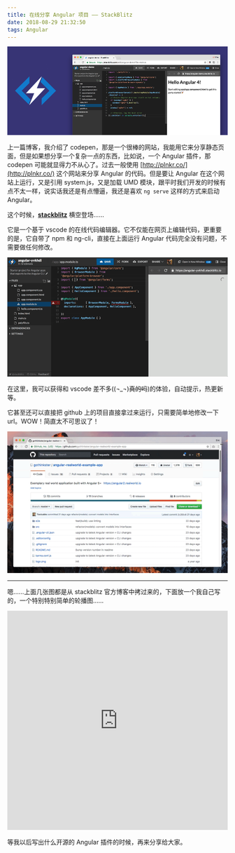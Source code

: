 ```yaml
---
title: 在线分享 Angular 项目 —— StackBlitz
date: 2018-08-29 21:32:50
tags: Angular
---
```


![stackblitz](/images/Share-Angular-on-StackBlitz/stackblitz.png)

上一篇博客，我介绍了 codepen，那是一个很棒的网站，我能用它来分享静态页面，但是如果想分享一个复杂一点的东西，比如说，一个 Angular 插件，那 codepen 可能就显得力不从心了。过去一般使用 [http://plnkr.co/](http://plnkr.co/) 这个网站来分享 Angular 的代码。但是要让 Angular 在这个网站上运行，又是引用 system.js，又是加载 UMD 模块，跟平时我们开发的时候有点不太一样，说实话我还是有点懵逼，我还是喜欢 `ng serve` 这样的方式来启动 Angular。

这个时候，**[stackblitz](https://stackblitz.com)** 横空登场……

<!-- more -->

它是一个基于 vscode 的在线代码编辑器。它不仅能在网页上编辑代码，更重要的是，它自带了 npm 和 ng-cli，直接在上面运行 Angular 代码完全没有问题，不需要做任何修改。

![angular-code](/images/Share-Angular-on-StackBlitz/angular-code.gif)

在这里，我可以获得和 vscode 差不多((¬_¬)~~真的吗~~)的体验，自动提示，热更新等。

它甚至还可以直接把 github 上的项目直接拿过来运行，只需要简单地修改一下 url。WOW！简直太不可思议了！

![github](/images/Share-Angular-on-StackBlitz/github.gif)

---

嗯……上面几张图都是从 stackblitz 官方博客中拷过来的，下面放一个我自己写的，一个特别特别简单的轮播图……

<iframe src="https://stackblitz.com/edit/angular-simple-carousel?embed=1&file=src/app/app.component.html&hideNavigation=1" width="100%" height="500" scrolling="no" frameborder="0" webkitallowfullscreen mozallowfullscreen allowfullscreen></iframe>

等我以后写出什么开源的 Angular 插件的时候，再来分享给大家。
